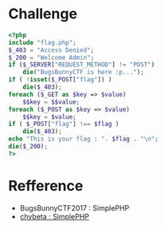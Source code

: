 # Challenge
```php 
<?php
include "flag.php";
$_403 = "Access Denied";
$_200 = "Welcome Admin";
if ($_SERVER["REQUEST_METHOD"] != "POST")
	die("BugsBunnyCTF is here :p...");
if ( !isset($_POST["flag"]) )
	die($_403);
foreach ($_GET as $key => $value)
	$$key = $$value;
foreach ($_POST as $key => $value)
	$$key = $value;
if ( $_POST["flag"] !== $flag )
	die($_403);
echo "This is your flag : ". $flag . "\n";
die($_200);
?>
```

# Refference
+ BugsBunnyCTF2017 : SimplePHP
+ [chybeta : SimplePHP](https://chybeta.github.io/2017/07/30/BugsBunnyCTF2017-web-writeup/#SimplePHP)